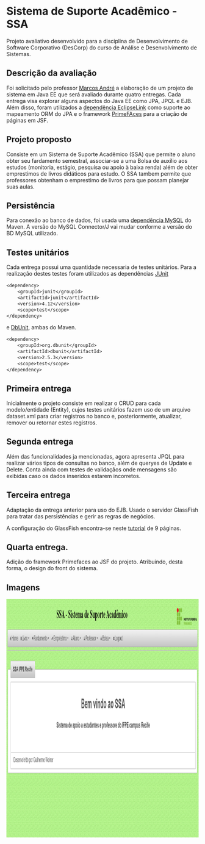 # Sistema de Suporte Acadêmico - SSA

Projeto avaliativo desenvolvido para a disciplina de Desenvolvimento de Software Corporativo (DesCorp) do curso de Análise e Desenvolvimento de Sistemas.

## Descrição da avaliação

Foi solicitado pelo professor [Marcos André](https://github.com/marcosifpe) a elaboração de um projeto de sistema em Java EE que será avaliado durante quatro entregas.
Cada entrega visa explorar alguns aspectos do Java EE como JPA, JPQL e EJB. Além disso, foram utilizados a [dependência EclipseLink](https://mvnrepository.com/artifact/org.eclipse.persistence/eclipselink/2.5.0) como suporte ao mapeamento ORM do JPA e o framework [PrimeFAces](https://www.primefaces.org/showcase/) para a criação de páginas em JSF.

## Projeto proposto

Consiste em um Sistema de Suporte Acadêmico (SSA) que permite o aluno obter seu fardamento semestral, associar-se a uma Bolsa de auxilio aos estudos (monitoria, estágio, pesquisa ou apoio à baixa renda) além de obter emprestimos de livros didáticos para estudo.
O SSA tambem permite que professores obtenham o emprestimo de livros para que possam planejar suas aulas.

## Persistência

Para conexão ao banco de dados, foi usada uma [dependência MySQL](https://mvnrepository.com/artifact/mysql/mysql-connector-java) do Maven. A versão do MySQL Connector/J vai mudar conforme a versão do BD MySQL utilizado.

## Testes unitários

Cada entrega possui uma quantidade necessaria de testes unitários.
Para a realização destes testes foram utilizados as dependências [JUnit](https://mvnrepository.com/artifact/junit/junit/4.12) 
```
<dependency>
    <groupId>junit</groupId>
    <artifactId>junit</artifactId>
    <version>4.12</version>
    <scope>test</scope>
</dependency>
```

e [DbUnit](https://mvnrepository.com/artifact/org.dbunit/dbunit/2.5.1), ambas do Maven.
```
<dependency>
    <groupId>org.dbunit</groupId>
    <artifactId>dbunit</artifactId>
    <version>2.5.3</version>
    <scope>test</scope>            
</dependency>
```

## Primeira entrega

Inicialmente o projeto consiste em realizar o CRUD para cada modelo/entidade (Entity), cujos testes unitários fazem uso de um arquivo dataset.xml para criar registros no banco e, posteriormente, atualizar, remover ou retornar estes registros.

## Segunda entrega

Além das funcionalidades ja mencionadas, agora apresenta JPQL para realizar vários tipos de consultas no banco, além de queryes de Update e Delete. Conta ainda com testes de validaçãos onde mensagens são exibidas caso os dados inseridos estarem incorretos.

## Terceira entrega

Adaptação da entrega anterior para uso do EJB. Usado o servidor GlassFish para tratar das persistências e gerir as regras de negócios.

A configuração do GlassFish encontra-se neste [tutorial]() de 9 páginas.

## Quarta entrega.

Adição do framework Primefaces ao JSF do projeto. Atribuindo, desta forma, o design do front do sistema.

## Imagens

<img src="img/index.PNG" width="1366" height="626" align="center">
